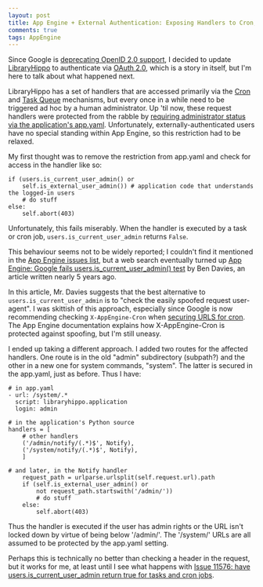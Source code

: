 ```yaml
---
layout: post
title: App Engine + External Authentication: Exposing Handlers to Cron, Tasks, and Admins 
comments: true
tags: AppEngine
---
```


Since Google is [deprecating OpenID 2.0 support][deprecating], I
decided to update [LibraryHippo][libraryhippo] to authenticate via
[OAuth 2.0][oauth], which is a story in itself, but I'm here to talk
about what happened next.

LibraryHippo has a set of handlers that are accessed primarily via the
[Cron][cron] and [Task Queue][task] mechanisms, but every once in a
while need to be triggered ad hoc by a human administrator. Up 'til
now, these request handlers were protected from the rabble by
[requiring administrator status via the application's app.yaml][requireadmin]. Unfortunately,
externally-authenticated users have no special standing within App
Engine, so this restriction had to be relaxed.

My first thought was to remove the restriction from app.yaml and check
for access in the handler like so:

<pre><code class="python">if (users.is_current_user_admin() or
    self.is_external_user_admin()) # application code that understands the logged-in users
    # do stuff
else:
    self.abort(403)</code></pre>

Unfortunately, this fails miserably. When the handler is executed by a
task or cron job, `users.is_current_user_admin` returns `False`.

This behaviour seems not to be widely reported; I couldn't find it
mentioned in the [App Engine issues list][issues], but a web search
eventually turned up
[App Engine: Google fails users.is_current_user_admin() test][bendavies]
by Ben Davies, an article written nearly 5 years ago.

In this article, Mr. Davies suggests that the best alternative to
`users.is_current_user_admin` is to "check the easily spoofed request
user-agent". I was skittish of this approach, especially since Google
is now recommending checking `X-AppEngine-Cron` when
[securing URLS for cron][securingcron]. The App Engine documentation
explains how X-AppEngine-Cron is protected against spoofing, but I'm
still uneasy.

I ended up taking a different approach. I added two routes for the
affected handlers. One route is in the old "admin" subdirectory
(subpath?) and the other in a new one for system commands,
"system". The latter is secured in the app.yaml, just as before. Thus
I have:

<pre><code class="yaml"># in app.yaml
- url: /system/.*
  script: libraryhippo.application
  login: admin</code></pre>

<pre><code class="python"># in the application's Python source
handlers = [
    # other handlers
    ('/admin/notify/(.*)$', Notify),
    ('/system/notify/(.*)$', Notify),
    ]

# and later, in the Notify handler
    request_path = urlparse.urlsplit(self.request.url).path
    if (self.is_external_user_admin() or
        not request_path.startswith('/admin/'))
        # do stuff
    else:
        self.abort(403)</code></pre>

Thus the handler is executed if the user has admin rights or the URL
isn't locked down by virtue of being below '/admin/'. The '/system/'
URLs are all assumed to be protected by the app.yaml setting.

Perhaps this is technically no better than checking a header in the
request, but it works for me, at least until I see what happens with
[Issue 11576: have users.is_current_user_admin return true for tasks and cron jobs][issue11576].

[deprecating]: https://developers.google.com/accounts/docs/OpenID2
[libraryhippo]: /tags/#LibraryHippo-ref
[oauth]: http://oauth.net/
[cron]: https://cloud.google.com/appengine/docs/python/config/cron
[task]: https://cloud.google.com/appengine/docs/python/taskqueue/
[requireadmin]: https://cloud.google.com/appengine/docs/python/config/appconfig#Python_app_yaml_Requiring_login_or_administrator_status
[issues]: https://code.google.com/p/googleappengine/issues/list?can=1
[bendavies]: http://www.learningtechnicalstuff.com/2010/01/app-engine-google-fails.html
[securingcron]: https://cloud.google.com/appengine/docs/python/config/cron#Python_app_yaml_Securing_URLs_for_cron
[issue11576]: https://code.google.com/p/googleappengine/issues/detail?id=11576
